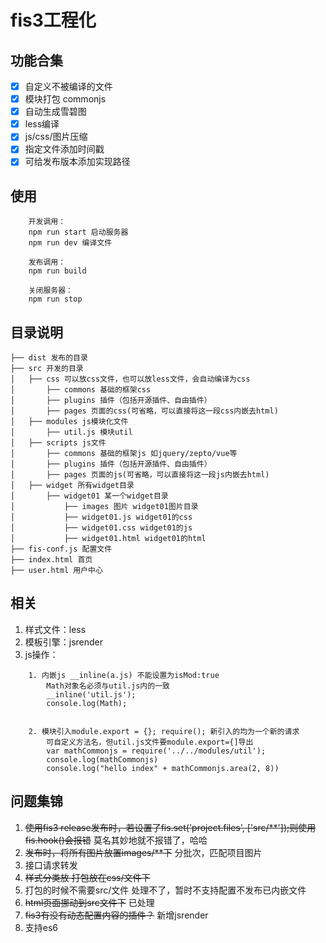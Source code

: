 fis3工程化
=========

## 功能合集
- [x] 自定义不被编译的文件
- [x] 模块打包 commonjs
- [x] 自动生成雪碧图
- [x] less编译
- [x] js/css/图片压缩
- [x] 指定文件添加时间戳
- [x] 可给发布版本添加实现路径

## 使用
````
    开发调用：
    npm run start 启动服务器
    npm run dev 编译文件

    发布调用：
    npm run build

    关闭服务器：
    npm run stop
````

## 目录说明
    ├── dist 发布的目录
    ├── src 开发的目录
    │   ├── css 可以放css文件，也可以放less文件，会自动编译为css
    │       ├── commons 基础的框架css 
    │       ├── plugins 插件（包括开源插件、自由插件）
    │       ├── pages 页面的css(可省略，可以直接将这一段css内嵌去html)
    │   ├── modules js模块化文件
    │       ├── util.js 模块util
    │   ├── scripts js文件
    │       ├── commons 基础的框架js 如jquery/zepto/vue等
    │       ├── plugins 插件（包括开源插件、自由插件）
    │       ├── pages 页面的js(可省略，可以直接将这一段js内嵌去html)
    │   ├── widget 所有widget目录
    │       ├── widget01 某一个widget目录
    │           ├── images 图片 widget01图片目录
    │           ├── widget01.js widget01的css
    │           ├── widget01.css widget01的js
    │           ├── widget01.html widget01的html
    ├── fis-conf.js 配置文件
    ├── index.html 首页
    ├── user.html 用户中心

## 相关
1. 样式文件：less
2. 模板引擎：jsrender
3. js操作：
````
    1. 内嵌js __inline(a.js) 不能设置为isMod:true
        Math对象名必须与util.js内的一致
        __inline('util.js');
        console.log(Math);


    2. 模块引入module.export = {}; require(); 新引入的均为一个新的请求
        可自定义方法名，但util.js文件要module.export={]导出
        var mathCommonjs = require('../../modules/util');
        console.log(mathCommonjs)
        console.log("hello index" + mathCommonjs.area(2, 8))
````

## 问题集锦
1. ~~使用fis3 release发布时，若设置了fis.set('project.files', ['src/**']);则使用fis.hook()会报错~~ 莫名其妙地就不报错了，哈哈
2. ~~发布时，将所有图片放置images/**下~~ 分批次，匹配项目图片
3. 接口请求转发
4. ~~样式分类放 打包放在css/文件下~~
5. 打包的时候不需要src/文件 处理不了，暂时不支持配置不发布已内嵌文件
6. ~~html页面挪动到src文件下~~ 已处理
7. ~~fis3有没有动态配置内容的插件？~~ 新增jsrender
8. 支持es6